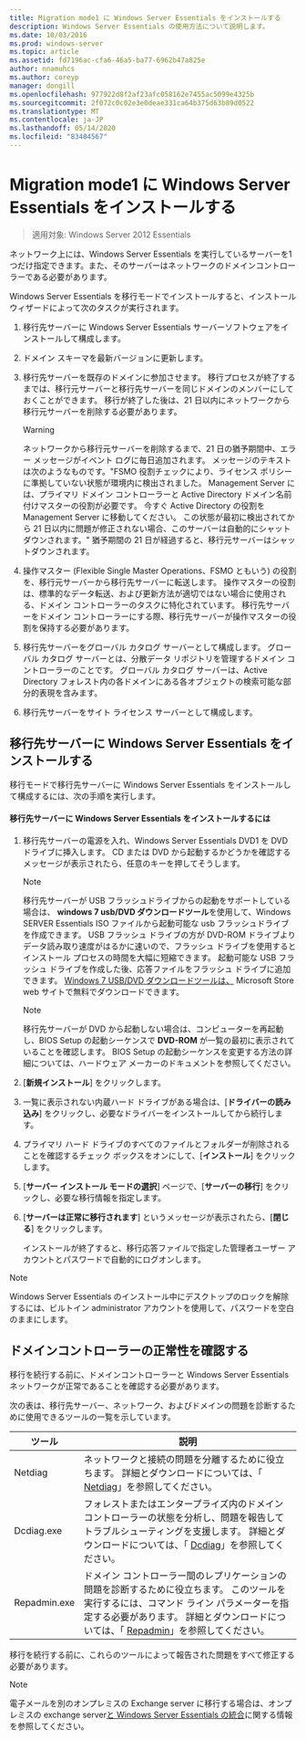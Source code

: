 ```yaml
---
title: Migration mode1 に Windows Server Essentials をインストールする
description: Windows Server Essentials の使用方法について説明します。
ms.date: 10/03/2016
ms.prod: windows-server
ms.topic: article
ms.assetid: fd7196ac-cfa6-46a5-ba77-6962b47a825e
author: nnamuhcs
ms.author: coreyp
manager: dongill
ms.openlocfilehash: 977922d8f2af23afc058162e7455ac5099e4325b
ms.sourcegitcommit: 2f072c0c02e3e0deae331ca64b375d63b89d0522
ms.translationtype: MT
ms.contentlocale: ja-JP
ms.lasthandoff: 05/14/2020
ms.locfileid: "83404567"
---
```

# <a name="install-windows-server-essentials-in-migration-mode1"></a>Migration mode1 に Windows Server Essentials をインストールする

>適用対象: Windows Server 2012 Essentials

ネットワーク上には、Windows Server Essentials を実行しているサーバーを1つだけ指定できます。また、そのサーバーはネットワークのドメインコントローラーである必要があります。  
  
 Windows Server Essentials を移行モードでインストールすると、インストールウィザードによって次のタスクが実行されます。  
  
1.  移行先サーバーに Windows Server Essentials サーバーソフトウェアをインストールして構成します。  
  
2.  ドメイン スキーマを最新バージョンに更新します。  
  
3.  移行先サーバーを既存のドメインに参加させます。 移行プロセスが終了するまでは、移行元サーバーと移行先サーバーを同じドメインのメンバーにしておくことができます。 移行が終了した後は、21 日以内にネットワークから移行元サーバーを削除する必要があります。  
  
    > [!WARNING]
    >  ネットワークから移行元サーバーを削除するまで、21 日の猶予期間中、エラー メッセージがイベント ログに毎日追加されます。 メッセージのテキストは次のようなものです。"FSMO 役割チェックにより、ライセンス ポリシーに準拠していない状態が環境内に検出されました。 Management Server には、プライマリ ドメイン コントローラーと Active Directory ドメイン名前付けマスターの役割が必要です。 今すぐ Active Directory の役割を Management Server に移動してください。 この状態が最初に検出されてから 21 日以内に問題が修正されない場合、このサーバーは自動的にシャットダウンされます。" 猶予期間の 21 日が経過すると、移行元サーバーはシャットダウンされます。  
  
4.  操作マスター (Flexible Single Master Operations、FSMO ともいう) の役割を、移行元サーバーから移行先サーバーに転送します。 操作マスターの役割は、標準的なデータ転送、および更新方法が適切ではない場合に使用される、ドメイン コントローラーのタスクに特化されています。 移行先サーバーをドメイン コントローラーにする際、移行先サーバーが操作マスターの役割を保持する必要があります。  
  
5.  移行先サーバーをグローバル カタログ サーバーとして構成します。 グローバル カタログ サーバーとは、分散データ リポジトリを管理するドメイン コントローラーのことです。 グローバル カタログ サーバーは、Active Directory フォレスト内の各ドメインにある各オブジェクトの検索可能な部分的表現を含みます。  
  
6.  移行先サーバーをサイト ライセンス サーバーとして構成します。  
  
##  <a name="install-windows-server-essentials-on-the-destination-server"></a><a name="BKMK_Install"></a>移行先サーバーに Windows Server Essentials をインストールする  
 移行モードで移行先サーバーに Windows Server Essentials をインストールして構成するには、次の手順を実行します。  
  
#### <a name="to-install-windows-server-essentials-on-the-destination-server"></a>移行先サーバーに Windows Server Essentials をインストールするには  
  
1. 移行先サーバーの電源を入れ、Windows Server Essentials DVD1 を DVD ドライブに挿入します。 CD または DVD から起動するかどうかを確認するメッセージが表示されたら、任意のキーを押してそうします。  
  
   > [!NOTE]
   >  移行先サーバーが USB フラッシュドライブからの起動をサポートしている場合は、 **windows 7 usb/DVD ダウンロードツール**を使用して、Windows SERVER Essentials ISO ファイルから起動可能な usb フラッシュドライブを作成できます。 USB フラッシュ ドライブの方が DVD-ROM ドライブよりデータ読み取り速度がはるかに速いので、フラッシュ ドライブを使用するとインストール プロセスの時間を大幅に短縮できます。 起動可能な USB フラッシュ ドライブを作成した後、応答ファイルをフラッシュ ドライブに追加できます。 [Windows 7 USB/DVD ダウンロードツールは、](https://go.microsoft.com/fwlink/p/?LinkId=248282) Microsoft Store web サイトで無料でダウンロードできます。  
  
   > [!NOTE]
   >  移行先サーバーが DVD から起動しない場合は、コンピューターを再起動し、BIOS Setup の起動シーケンスで **DVD-ROM** が一覧の最初に表示されていることを確認します。 BIOS Setup の起動シーケンスを変更する方法の詳細については、ハードウェア メーカーのドキュメントを参照してください。  
  
2. [**新規インストール**] をクリックします。  
  
3. 一覧に表示されない内蔵ハード ドライブがある場合は、[**ドライバーの読み込み**] をクリックし、必要なドライバーをインストールしてから続行します。  
  
4. プライマリ ハード ドライブのすべてのファイルとフォルダーが削除されることを確認するチェック ボックスをオンにして、[**インストール**] をクリックします。  
  
5. [**サーバー インストール モードの選択**] ページで、[**サーバーの移行**] をクリックし、必要な移行情報を指定します。  
  
6. [**サーバーは正常に移行されます**] というメッセージが表示されたら、[**閉じる**] をクリックします。  
  
   インストールが終了すると、移行応答ファイルで指定した管理者ユーザー アカウントとパスワードで自動的にログオンします。  
  
> [!NOTE]
>  Windows Server Essentials のインストール中にデスクトップのロックを解除するには、ビルトイン administrator アカウントを使用して、パスワードを空白のままにします。  
  
##  <a name="verify-the-health-of-the-domain-controller"></a><a name="BKMK_VerifyTheHealthOfDC"></a>ドメインコントローラーの正常性を確認する  
 移行を続行する前に、ドメインコントローラーと Windows Server Essentials ネットワークが正常であることを確認する必要があります。  
  
 次の表は、移行先サーバー、ネットワーク、およびドメインの問題を診断するために使用できるツールの一覧を示しています。  
  
|ツール|説明|  
|----------|-----------------|  
|Netdiag|ネットワークと接続の問題を分離するために役立ちます。 詳細とダウンロードについては、「 [Netdiag](https://go.microsoft.com/fwlink/?LinkId=217388)」を参照してください。|  
|Dcdiag.exe|フォレストまたはエンタープライズ内のドメイン コントローラーの状態を分析し、問題を報告してトラブルシューティングを支援します。 詳細とダウンロードについては、「 [Dcdiag](https://go.microsoft.com/fwlink/?LinkId=217389)」を参照してください。|  
|Repadmin.exe|ドメイン コントローラー間のレプリケーションの問題を診断するために役立ちます。 このツールを実行するには、コマンド ライン パラメーターを指定する必要があります。 詳細とダウンロードについては、「 [Repadmin](https://go.microsoft.com/fwlink/?LinkId=217387)」を参照してください。|  
  
 移行を続行する前に、これらのツールによって報告された問題をすべて修正する必要があります。  
  
> [!NOTE]
>  電子メールを別のオンプレミスの Exchange server に移行する場合は、オンプレミスの exchange server[と Windows Server Essentials の統合](../manage/Integrate-an-On-Premises-Exchange-Server-with-Windows-Server-Essentials.md)に関する情報を参照してください。
